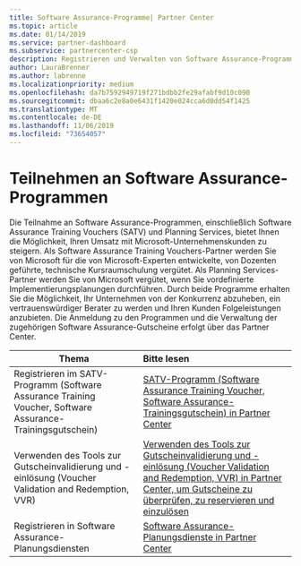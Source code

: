 ```yaml
---
title: Software Assurance-Programme| Partner Center
ms.topic: article
ms.date: 01/14/2019
ms.service: partner-dashboard
ms.subservice: partnercenter-csp
description: Registrieren und Verwalten von Software Assurance-Programmen im Partner Center
author: LauraBrenner
ms.author: labrenne
ms.localizationpriority: medium
ms.openlocfilehash: da7b7592949719f271bdbb2fe29afabf9d10c090
ms.sourcegitcommit: dbaa6c2e8a0e6431f1420e024cca6d0dd54f1425
ms.translationtype: MT
ms.contentlocale: de-DE
ms.lasthandoff: 11/06/2019
ms.locfileid: "73654057"
---
```

# <a name="participate-in-software-assurance-programs"></a>Teilnehmen an Software Assurance-Programmen

Die Teilnahme an Software Assurance-Programmen, einschließlich Software Assurance Training Vouchers (SATV) und Planning Services, bietet Ihnen die Möglichkeit, Ihren Umsatz mit Microsoft-Unternehmenskunden zu steigern. Als Software Assurance Training Vouchers-Partner werden Sie von Microsoft für die von Microsoft-Experten entwickelte, von Dozenten geführte, technische Kursraumschulung vergütet. Als Planning Services-Partner werden Sie von Microsoft vergütet, wenn Sie vordefinierte Implementierungsplanungen durchführen. Durch beide Programme erhalten Sie die Möglichkeit, Ihr Unternehmen von der Konkurrenz abzuheben, ein vertrauenswürdiger Berater zu werden und Ihren Kunden Folgeleistungen anzubieten. Die Anmeldung zu den Programmen und die Verwaltung der zugehörigen Software Assurance-Gutscheine erfolgt über das Partner Center.

|**Thema**   |**Bitte lesen**   |
|--------------------------|:------------------|
|Registrieren im SATV-Programm (Software Assurance Training Voucher, Software Assurance-Trainingsgutschein)|[SATV-Programm (Software Assurance Training Voucher, Software Assurance-Trainingsgutschein) in Partner Center](software-assurance-satv.md)|
|Verwenden des Tools zur Gutscheinvalidierung und -einlösung (Voucher Validation and Redemption, VVR)|[Verwenden des Tools zur Gutscheinvalidierung und -einlösung (Voucher Validation and Redemption, VVR) in Partner Center, um Gutscheine zu überprüfen, zu reservieren und einzulösen](voucher-validation-tool.md)|
|Registrieren in Software Assurance-Planungsdiensten|[Software Assurance-Planungsdienste in Partner Center](software-assurance-dps.md) 


